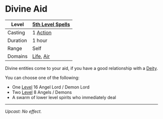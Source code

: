 # Divine Aid

| Level    | [5th Level Spells](5th%20Level%20Spells.md)                                      |
| -------- | -------------------------------------------------------------------------------- |
| Casting  | 1 [Action](../../../../Game%20Procedures/Action.md)                              |
| Duration | 1 hour                                                                           |
| Range    | Self                                                                             |
| Domains  | [Life](../../../Spell%20Domains/Life.md), [Air](../../../Spell%20Domains/Air.md) |

Divine entities come to your aid, if you have a good relationship with a [Deity](../../../Deities/Deities.md).

You can choose one of the following:

- One [Level](../../../../Player%20Characters/Derived%20Statistics/Level.md) 16 Angel Lord / Demon Lord
- Two [Level](../../../../Player%20Characters/Derived%20Statistics/Level.md) 8 Angels / Demons
- A swarm of lower level spirits who immediately deal 

---
*Upcast: No effect.*
